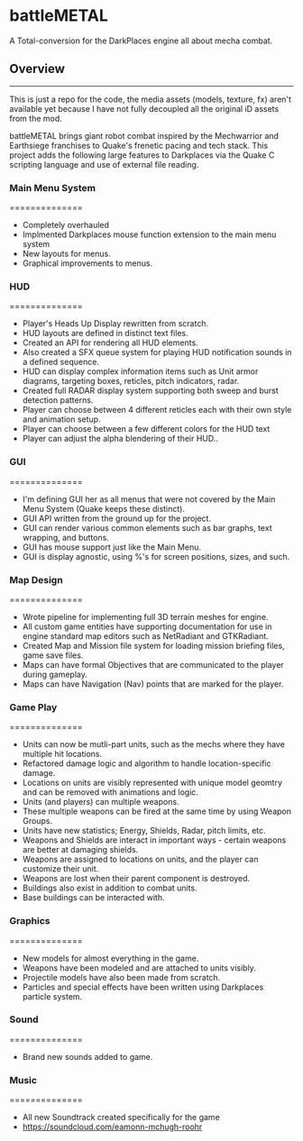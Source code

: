 # battleMETAL
A Total-conversion for the DarkPlaces engine all about mecha combat.

## Overview
----------------------
This is just a repo for the code, the media assets (models, texture, fx) aren't available yet because
I have not fully decoupled all the original iD assets from the mod. 

battleMETAL brings giant robot combat inspired by the Mechwarrior and Earthsiege franchises to Quake's frenetic pacing and tech stack. This project adds the following large features to Darkplaces via the Quake C scripting language and use of external file reading.

### Main Menu System
==============
+ Completely overhauled
+ Implmented Darkplaces mouse function extension to the main menu system
+ New layouts for menus. 
+ Graphical improvements to menus.

### HUD
==============
+ Player's Heads Up Display rewritten from scratch.
+ HUD layouts are defined in distinct text files.
+ Created an API for rendering all HUD elements.
+ Also created a SFX queue system for playing HUD notification sounds in a defined sequence.
+ HUD can display complex information items such as Unit armor diagrams, targeting boxes, reticles, pitch indicators, radar.
+ Created full RADAR display system supporting both sweep and burst detection patterns.
+ Player can choose between 4 different reticles each with their own style and animation setup.
+ Player can choose between a few different colors for the HUD text
+ Player can adjust the alpha blendering of their HUD..

### GUI
==============
+ I'm defining GUI her as all menus that were not covered by the Main Menu System (Quake keeps these distinct).
+ GUI API written from the ground up for the project.
+ GUI can render various common elements such as bar graphs, text wrapping, and buttons.
+ GUI has mouse support just like the Main Menu.
+ GUI is display agnostic, using %'s for screen positions, sizes, and such.

### Map Design
==============
+ Wrote pipeline for implementing full 3D terrain meshes for engine.
+ All custom game entities have supporting documentation for use in engine standard map editors such as NetRadiant and GTKRadiant.
+ Created Map and Mission file system for loading mission briefing files, game save files.
+ Maps can have formal Objectives that are communicated to the player during gameplay.
+ Maps can have Navigation (Nav) points that are marked for the player.

### Game Play
==============
+ Units can now be mutli-part units, such as the mechs where they have multiple hit locations.
+ Refactored damage logic and algorithm to handle location-specific damage.
+ Locations on units are visibly represented with unique model geomtry and can be removed with animations and logic.
+ Units (and players) can multiple weapons.
+ These multiple weapons can be fired at the same time by using Weapon Groups.
+ Units have new statistics; Energy, Shields, Radar, pitch limits, etc.
+ Weapons and Shields are interact in important ways - certain weapons are better at damaging shields.
+ Weapons are assigned to locations on units, and the player can customize their unit.
+ Weapons are lost when their parent component is destroyed.
+ Buildings also exist in addition to combat units.
+ Base buildings can be interacted with.

### Graphics
==============
+ New models for almost everything in the game.
+ Weapons have been modeled and are attached to units visibly.
+ Projectile models have also been made from scratch.
+ Particles and special effects have been written using Darkplaces particle system.

### Sound
==============
+ Brand new sounds added to game.

### Music
==============
+ All new Soundtrack created specifically for the game
+ https://soundcloud.com/eamonn-mchugh-roohr

